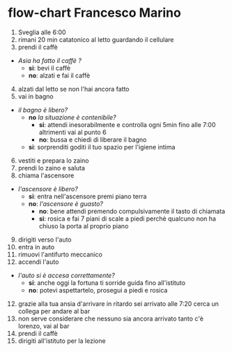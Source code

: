 <!-- @format -->

# flow-chart Francesco Marino

1. Sveglia alle 6:00
2. rimani 20 min catatonico al letto guardando il cellulare
3. prendi il caffè

- _Asia ha fatto il caffè ?_
  - **si**: bevi il caffè
  - **no**: alzati e fai il caffè

4. alzati dal letto se non l'hai ancora fatto
5. vai in bagno

- _il bagno è libero?_
  - **no** _la situazione è contenibile?_
    - **si**: attendi inesorabilmente e controlla ogni 5min fino alle 7:00 altrimenti vai al punto 6
    - **no**: bussa e chiedi di liberare il bagno
  - **si**: sorprenditi goditi il tuo spazio per l'igiene intima

6. vestiti e prepara lo zaino
7. prendi lo zaino e saluta
8. chiama l'ascensore

- _l'ascensore è libero?_
  - **si**: entra nell'ascensore premi piano terra
  - **no**: _l'ascensore è guasto?_
    - **no**: bene attendi premendo compulsivamente il tasto di chiamata
    - **si**: rosica e fai 7 piani di scale a piedi perchè qualcuno non ha chiuso la porta al proprio piano

9. dirigiti verso l'auto
10. entra in auto
11. rimuovi l'antifurto meccanico
12. accendi l'auto

- _l'auto si è accesa correttamente?_
  - **si**: anche oggi la fortuna ti sorride guida fino all'istituto
  - **no**: potevi aspettartelo, prosegui a piedi e rosica

12. grazie alla tua ansia d'arrivare in ritardo sei arrivato alle 7:20 cerca un collega per andare al bar
13. non serve considerare che nessuno sia ancora arrivato tanto c'è lorenzo, vai al bar
14. prendi il caffè
15. dirigiti all'istituto per la lezione
